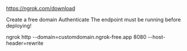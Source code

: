 
https://ngrok.com/download

Create a free domain
Authenticate
The endpoint must be running before deploying!

ngrok http --domain=customdomain.ngrok-free.app 8080 --host-header=rewrite